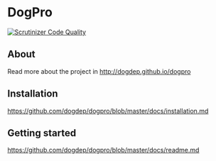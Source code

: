 DogPro
===========

[![Scrutinizer Code Quality](https://scrutinizer-ci.com/g/dogdep/dogpro/badges/quality-score.png?b=master)](https://scrutinizer-ci.com/g/dogdep/dogpro/?branch=master)

## About

Read more about the project in http://dogdep.github.io/dogpro

## Installation

https://github.com/dogdep/dogpro/blob/master/docs/installation.md

## Getting started

https://github.com/dogdep/dogpro/blob/master/docs/readme.md
